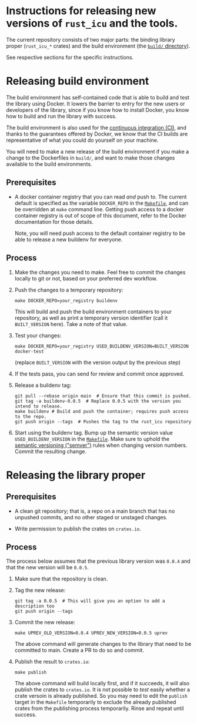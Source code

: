 # Instructions for releasing new versions of `rust_icu` and the tools.

The current repository consists of two major parts: the binding library proper
(`rust_icu_*` crates) and the build environment (the [`build/`
directory](/build)).

See respective sections for the specific instructions.

# Releasing build environment

The build environment has self-contained code that is able to build and test
the library using Docker.  It lowers the barrier to entry for the new users
or developers of the library, since if you know how to install Docker, you know
how to build and run the library with success.

The build environment is also used for the [continuous integration
(CI)](https://travis-ci.org/google/rust_icu), and thanks to the guarantees
offered by Docker, we know that the CI builds are representative of what you
could do yourself on your machine.

You will need to make a new release of the build environment if you make a
change to the Dockerfiles in `build/`, and want to make those changes available
to the build environments.

## Prerequisites

* A docker container registry that you can read *and* push to.  The current
  default is specified as the variable `DOCKER_REPO` in the
  [`Makefile`](/Makefile), and can be overridden at `make` command line.
  Getting push access to a docker container registry is out of scope of this
  document, refer to the Docker documentation for those details.

  Note, you will need push access to the default container registry to be able
  to release a new buildenv for everyone.

## Process

1. Make the changes you need to make.  Feel free to commit the changes locally
   to git or not, based on your preferred dev workflow.

2. Push the changes to a temporary repository:

   ```
   make DOCKER_REPO=your_registry buildenv
   ```

   This will build and push the build environment containers to your
   repository, as well as print a temporary version identifier (call it
   `BUILT_VERSION` here). Take a note of that value.

3. Test your changes:

   ```
   make DOCKER_REPO=your_registry USED_BUILDENV_VERSION=BUILT_VERSION docker-test
   ```

   (replace `BUILT_VERSION` with the version output by the previous step)

4. If the tests pass, you can send for review and commit once approved.

5. Release a buildenv tag:

   ```
   git pull --rebase origin main  # Ensure that this commit is pushed.
   git tag -a buildenv-0.0.5  # Replace 0.0.5 with the version you intend to release.
   make buildenv # Build and push the container; requires push access to the repo.
   git push origin --tags  # Pushes the tag to the rust_icu repository
   ```

6. Start using the buildenv tag.  Bump up the semantic version value
   `USED_BUILDENV_VERSION` in the [`Makefile`](/Makefile).  Make sure to uphold
   the [semantic versioning ("semver")](https://www.semver.org) rules when
   changing version numbers.  Commit the resulting change.

# Releasing the library proper

## Prerequisites

* A clean git repository; that is, a repo on a main branch that has no unpushed commits, 
  and no other staged or unstaged changes.

* Write permission to publish the crates on `crates.io`.

## Process

The process below assumes that the previous library version was `0.0.4` and that
the new version will be `0.0.5`.

1.  Make sure that the repository is clean.

2. Tag the new release:

   ```
   git tag -a 0.0.5  # This will give you an option to add a description too
   git push origin --tags
   ```

3. Commit the new release:

   ```
   make UPREV_OLD_VERSION=0.0.4 UPREV_NEW_VERSION=0.0.5 uprev
   ```

   The above command will generate changes to the library that need to be committed
   to main.  Create a PR to do so and commit.

4. Publish the result to `crates.io`:

   ```
   make publish
   ```

   The above command will build locally first, and if it succeeds, it will also
   publish the crates to `crates.io`.  It is not possible to *test* easily whether a
   crate versoin is already published.  So you may need to edit the `publish` target
   in the `Makefile` temporarily to exclude the already published crates from the 
   publishing process temporarily. Rinse and repeat until success.

